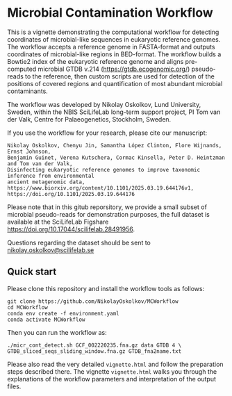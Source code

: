# Microbial Contamination Workflow

This is a vignette demonstrating the computational workflow for detecting coordinates of microbial-like sequences in eukaryotic reference genomes. The workflow accepts a reference genome in FASTA-format and outputs coordinates of microbial-like regions in BED-format. The workflow builds a Bowtie2 index of the eukaryotic reference genome and aligns pre-computed microbial GTDB v.214 (https://gtdb.ecogenomic.org/) pseudo-reads to the reference, then custom scripts are used for detection of the positions of covered regions and quantification of most abundant microbial contaminants.

The workflow was developed by Nikolay Oskolkov, Lund University, Sweden, within the NBIS SciLifeLab long-term support project, PI Tom van der Valk, Centre for Palaeogenetics, Stockholm, Sweden.

If you use the workflow for your research, please cite our manuscript:

    Nikolay Oskolkov, Chenyu Jin, Samantha López Clinton, Flore Wijnands, Ernst Johnson, 
    Benjamin Guinet, Verena Kutschera, Cormac Kinsella, Peter D. Heintzman and Tom van der Valk, 
    Disinfecting eukaryotic reference genomes to improve taxonomic inference from environmental 
    ancient metagenomic data, https://www.biorxiv.org/content/10.1101/2025.03.19.644176v1, 
    https://doi.org/10.1101/2025.03.19.644176

Please note that in this gitub reporsitory, we provide a small subset of microbial pseudo-reads for demonstration purposes, the full dataset is available at the SciLifeLab Figshare https://doi.org/10.17044/scilifelab.28491956.

Questions regarding the dataset should be sent to nikolay.oskolkov@scilifelab.se

## Quick start

Please clone this repository and install the workflow tools as follows:

    git clone https://github.com/NikolayOskolkov/MCWorkflow
    cd MCWorkflow
    conda env create -f environment.yaml
    conda activate MCWorkflow

Then you can run the workflow as:

    ./micr_cont_detect.sh GCF_002220235.fna.gz data GTDB 4 \
    GTDB_sliced_seqs_sliding_window.fna.gz GTDB_fna2name.txt

Please also read the very detailed `vignette.html` and follow the preparation steps described there. The vignette `vignette.html` walks you through the explanations of the workflow parameters and interpretation of the output files.
